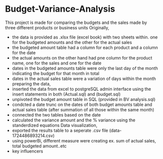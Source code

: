 # Budget-Variance-Analysis
This project is made for comparing the budgets and the sales made by three different products or business units 
Originally,
- the data is provided as .xlsx file (excel book) with two sheets within. one for the budgeted amounts and the other for the actual sales
- the budgeted amount table had a column for each product and a column for the date
- the actual amounts on the other hand had pne column for the product name, one for the sales and one for the date
- dates in the budgeted amounts table were only the last day of the month indicating the budget for that month in total
- dates in the actual sales table were a variation of days within the month
preparing the data,
- inserted the data from excel to postgreSQL admin interface using the insert statements in both (Actual.sql) and (budget.sql)
- unpivoted the budget amount table in SQL (provided in BV analysis.sql)
- condcted a date trunc on the dates of both budget amounts table and actual sales table (after summation of all those within the same month)
- connected the two tables based on the date
- calculated the variance amount and the % variance using the standerdized equations
Data visualization,
- exported the results table to a seperate .csv file (data-1724486893214.csv)
- using powerBi, different measure were creating ex. sum of actual sales, total budgeted amount..etc
- key influencers 
